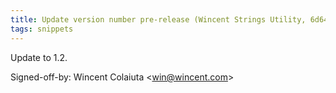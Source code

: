 ```yaml
---
title: Update version number pre-release (Wincent Strings Utility, 6d64ed4)
tags: snippets
---
```


Update to 1.2.

Signed-off-by: Wincent Colaiuta &lt;win@wincent.com&gt;
